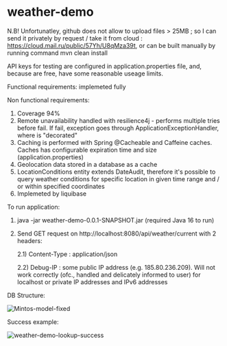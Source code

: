 # weather-demo

N.B! Unfortunatley, github does not allow to upload files > 25MB ; so I can send it privately by request / take it from cloud : https://cloud.mail.ru/public/57Yh/U8qMza39t, or can be built manually by running command mvn clean install

API keys for testing are configured in application.properties file, and, because are free, have some reasonable useage limits.


Functional requirements: implemeted fully

Non functional requirements:
1. Coverage 94%
2. Remote unavailability handled with resilience4j - performs multiple tries before fail. If fail, exception goes through ApplicationExceptionHandler, where is "decorated"
3. Caching is performed with Spring @Cacheable and Caffeine caches. Caches has configurable expiration time and size (application.properties)
4. Geolocation data stored in a database as a cache
5. LocationConditions entity extends DateAudit, therefore it's possible to query weather conditions for specific location in given time range and / or within specified coordinates
6. Implemeted by liquibase

To run application:

 1) java -jar weather-demo-0.0.1-SNAPSHOT.jar (required Java 16 to run)
 2) Send GET request on http://localhost:8080/api/weather/current with 2 headers:

    2.1) Content-Type : application/json
    
    2.2) Debug-IP : some public IP address (e.g. 185.80.236.209). Will not work correctly (ofc., handled and delicately informed to user) 
          for localhost or private IP addresses and IPv6 addresses

DB Structure:

![Mintos-model-fixed](https://user-images.githubusercontent.com/16892576/115958298-918d9680-a50f-11eb-9d38-3f856ee7a0cf.png)


Success example:         

![weather-demo-lookup-success](https://user-images.githubusercontent.com/16892576/115748775-2755e400-a39f-11eb-8967-2933f7ddeb48.png)



